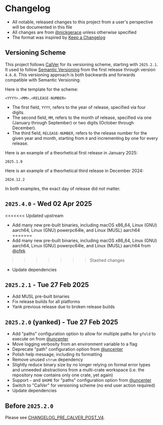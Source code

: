 # Changelog

- All notable, released changes to this project from a user's perspective will be documented in this file
- All changes are from [@nickgerace](https://github.com/nickgerace) unless otherwise specified
- The format was inspired by [Keep a Changelog](https://keepachangelog.com/en/1.0.0/)

## Versioning Scheme

This project follows [CalVer](https://calver.org/) for its versioning scheme, starting with `2025.2.1`.
It used to follow [Semantic Versioning](https://semver.org/spec/v2.0.0.html) from the first release through version `4.6.0`.
This versioning approach is both backwards and forwards compatible with Semantic Versioning.

Here is the template for the scheme:

```
<YYYY>.<MM>.<RELEASE-NUMBER>
```

- The first field, `YYYY`, refers to the year of release, specified via four digits.
- The second field, `MM`, refers to the month of release, specified via one (January through September) or two digits (October through December).
- The third field, `RELEASE-NUMBER`, refers to the release number for the given year and month, starting from `0` and incrementing by one for every release.

Here is an example of a theorhetical first release in January 2025:

```
2025.1.0
```

Here is an example of a theorhetical third release in December 2024:

```
2024.12.2
```

In both examples, the exact day of release did not matter.

## `2025.4.0` - Wed 02 Apr 2025

<<<<<<< Updated upstream
- Add many new pre-built binaries, including macOS x86_64, Linux (GNU) aarch64, Linux (GNU) powerpc64le, and Linux (MUSL) aarch64
=======
- Add many new pre-built binaries, including macOS x86_64, Linux (GNU) aarch64, Linux (GNU) powerpc64le, and Linux (MUSL) aarch64 from [@ofek](https://github.com/ofek)
>>>>>>> Stashed changes
- Update dependencies

## `2025.2.1` - Tue 27 Feb 2025

- Add MUSL pre-built binaries
- Fix release builds for all platforms
- Yank previous release due to broken release builds

## `2025.2.0` (yanked) - Tue 27 Feb 2025

- Add "paths" configuration option to allow for multiple paths for `gfold` to execute on from [@uncenter](https://github.com/uncenter)
- Move logging verbosity from an environment variable to a flag
- Deprecate "path" configuration option from [@uncenter](https://github.com/uncenter)
- Polish help message, including its formatting
- Remove unused `strum` dependency
- Slightly reduce binary size by no longer relying on formal error types and unneeded abstractions from a multi-crate workspace (i.e. the repository now contains only one crate, yet again)
- Support `~` and `$HOME` for "paths" configuration option from [@uncenter](https://github.com/uncenter)
- Switch to "CalVer" for versioning scheme (no end user action required)
- Update dependencies

## Before `2025.2.0`

Please see [CHANGELOG_PRE_CALVER_POST_V4](./docs/CHANGELOG_PRE_CALVER_POST_V4.md).
